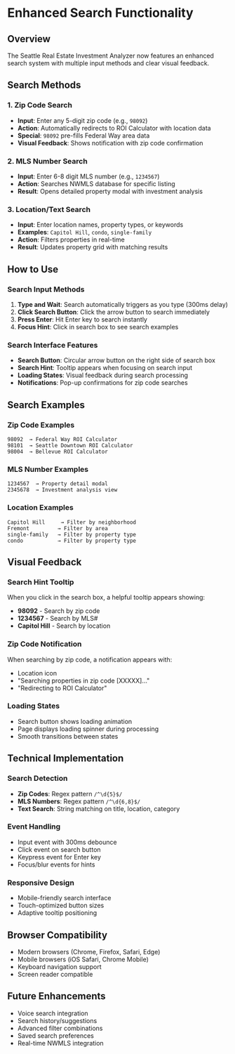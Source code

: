 # Enhanced Search Functionality

## Overview
The Seattle Real Estate Investment Analyzer now features an enhanced search system with multiple input methods and clear visual feedback.

## Search Methods

### 1. Zip Code Search
- **Input**: Enter any 5-digit zip code (e.g., `98092`)
- **Action**: Automatically redirects to ROI Calculator with location data
- **Special**: `98092` pre-fills Federal Way area data
- **Visual Feedback**: Shows notification with zip code confirmation

### 2. MLS Number Search
- **Input**: Enter 6-8 digit MLS number (e.g., `1234567`)
- **Action**: Searches NWMLS database for specific listing
- **Result**: Opens detailed property modal with investment analysis

### 3. Location/Text Search
- **Input**: Enter location names, property types, or keywords
- **Examples**: `Capitol Hill`, `condo`, `single-family`
- **Action**: Filters properties in real-time
- **Result**: Updates property grid with matching results

## How to Use

### Search Input Methods
1. **Type and Wait**: Search automatically triggers as you type (300ms delay)
2. **Click Search Button**: Click the arrow button to search immediately
3. **Press Enter**: Hit Enter key to search instantly
4. **Focus Hint**: Click in search box to see search examples

### Search Interface Features
- **Search Button**: Circular arrow button on the right side of search box
- **Search Hint**: Tooltip appears when focusing on search input
- **Loading States**: Visual feedback during search processing
- **Notifications**: Pop-up confirmations for zip code searches

## Search Examples

### Zip Code Examples
```
98092  → Federal Way ROI Calculator
98101  → Seattle Downtown ROI Calculator
98004  → Bellevue ROI Calculator
```

### MLS Number Examples
```
1234567  → Property detail modal
2345678  → Investment analysis view
```

### Location Examples
```
Capitol Hill     → Filter by neighborhood
Fremont         → Filter by area
single-family   → Filter by property type
condo           → Filter by property type
```

## Visual Feedback

### Search Hint Tooltip
When you click in the search box, a helpful tooltip appears showing:
- **98092** - Search by zip code
- **1234567** - Search by MLS#
- **Capitol Hill** - Search by location

### Zip Code Notification
When searching by zip code, a notification appears with:
- Location icon
- "Searching properties in zip code [XXXXX]..."
- "Redirecting to ROI Calculator"

### Loading States
- Search button shows loading animation
- Page displays loading spinner during processing
- Smooth transitions between states

## Technical Implementation

### Search Detection
- **Zip Codes**: Regex pattern `/^\d{5}$/`
- **MLS Numbers**: Regex pattern `/^\d{6,8}$/`
- **Text Search**: String matching on title, location, category

### Event Handling
- Input event with 300ms debounce
- Click event on search button
- Keypress event for Enter key
- Focus/blur events for hints

### Responsive Design
- Mobile-friendly search interface
- Touch-optimized button sizes
- Adaptive tooltip positioning

## Browser Compatibility
- Modern browsers (Chrome, Firefox, Safari, Edge)
- Mobile browsers (iOS Safari, Chrome Mobile)
- Keyboard navigation support
- Screen reader compatible

## Future Enhancements
- Voice search integration
- Search history/suggestions
- Advanced filter combinations
- Saved search preferences
- Real-time NWMLS integration 